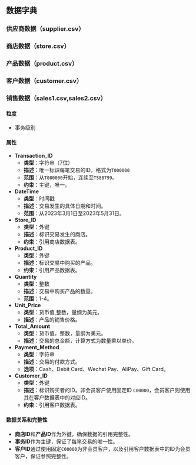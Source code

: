 ## 数据字典

### 供应商数据（supplier.csv）


### 商店数据（store.csv）

### 产品数据（product.csv）

### 客户数据（customer.csv）

### 销售数据（sales1.csv,sales2.csv）
#### 粒度
- 事务级别
#### 属性
- **Transaction_ID**
  - **类型**：字符串（7位）
  - **描述**：唯一标识每笔交易的ID，格式为`T000000`
  - **范围**：从`T000000`开始，连续至`T588799`。
  - **约束**：主键，唯一。
- **DateTime**
  - **类型**：时间戳
  - **描述**：交易发生的具体日期和时间。
  - **范围**：从2023年3月1日至2023年5月31日。
- **Store_ID**
  - **类型**：外键
  - **描述**：标识交易发生的商店。
  - **约束**：引用商店数据表。
- **Product_ID**
  - **类型**：外键
  - **描述**：标识交易中购买的产品。
  - **约束**：引用产品数据表。
- **Quantity**
  - **类型**：整数
  - **描述**：交易中购买产品的数量。
  - **范围**：1-4。
- **Unit_Price**
  - **类型**：货币值,整数，量纲为美元。
  - **描述**：产品的销售价格。
- **Total_Amount**
  - **类型**：货币值，整数，量纲为美元。
  - **描述**：交易的总金额，计算方式为数量乘以单价。
- **Payment_Method**
  - **类型**：字符串
  - **描述**：交易的付款方式。
  - **选项**：Cash、Debit Card、Wechat Pay、AliPay、Gift Card。
- **Customer_ID**
  - **类型**：外键
  - **描述**：标识购买者的ID。非会员客户使用固定ID `C00000`，会员客户则使用其在客户数据表中的对应ID。
  - **约束**：引用客户数据表。
#### 数据关系和完整性
- **商店ID**和**产品ID**作为外键，确保数据的引用完整性。
- **事务ID**作为主键，保证了每笔交易的唯一性。
- **客户ID**通过使用固定`C00000`为非会员客户，以及引用客户数据表中的ID为会员客户，保证参照完整性。
